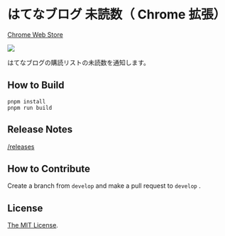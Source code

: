# はてなブログ 未読数（ Chrome 拡張）

[Chrome Web Store](https://chrome.google.com/webstore/detail/badfajobjkkpkjnnpjggjcifpikjkggm)

<a href="https://chrome.google.com/webstore/detail/badfajobjkkpkjnnpjggjcifpikjkggm">
  <img src="https://user-images.githubusercontent.com/315510/220332645-00a27635-2156-46ce-8628-0b216302d1fb.png" />
</a>

はてなブログの購読リストの未読数を通知します。

## How to Build

```
pnpm install
pnpm run build
```

## Release Notes

[/releases](https://github.com/Cside/chrome-hatena-blog-unread-count/releases)

## How to Contribute

Create a branch from `develop` and make a pull request to `develop` .

## License

[The MIT License](/LICENSE).
